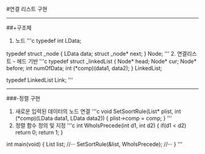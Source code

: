 #연결 리스트 구현
***
##+구조체
1. 노드
'''c
typedef int LData;

typedef struct _node
{
  LData data;
  struct _node* next;
} Node;
'''
2. 연결리스트 - 헤드 기반
'''c
typedef struct _linkedList
{
  Node* head;
  Node* cur;
  Node* before;
  int numOfData;
  int (*comp)(data1, data2);
} LinkedList;

typedef LinkedList Link;
'''

***
###-정렬 구현
1. 새로운 입력된 데이터의 노드 연결
'''c
void SetSoortRule(List* plist, int (*comp)(LData data1, LData data2))
{
  plist->comp = comp;
}
'''
2. 정렬 함수 정의 및 지정
'''c
int WhoIsPrecede(int d1, int d2)
{
  if(d1 < d2)
    return 0;
  return 1;
}

int main(void)
{
  List list;
  //···
  SetSortRule(&list, WhoIsPrecede);
  //···
}
'''
